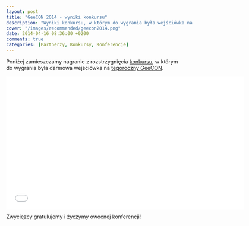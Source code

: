 ```yaml
---
layout: post
title: "GeeCON 2014 - wyniki konkursu"
description: "Wyniki konkursu, w którym do wygrania była wejściówka na konferencję GeeCON 2014."
cover: "/images/recommended/geecon2014.png"
date: 2014-04-16 08:36:00 +0200
comments: true
categories: [Partnerzy, Konkursy, Konferencje]
---
```

Poniżej zamieszczamy nagranie z&nbsp;rozstrzygnięcia <a href="{{ root_url }}/news/2014/04/09/darmowa-wejsciowka-na-geecon-do-wygrania/">konkursu</a>, w&nbsp;którym do&nbsp;wygrania była darmowa wejściówka na&nbsp;<a href="http://2014.geecon.org" target="_blank">tegoroczny GeeCON</a>.
<div class="row text-center" style="margin-top: 10px; margin-bottom: 10px;">
  <div class="col-md-12">
    <iframe width="640" height="360" src="//www.youtube.com/embed/27iR4BZsZjc?rel=0" frameborder="0" allowfullscreen></iframe>
  </div>
</div>
Zwycięzcy gratulujemy i&nbsp;życzymy owocnej konferencji!